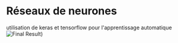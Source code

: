 # Réseaux de neurones
 utilisation de keras et tensorflow pour l'apprentissage automatique
![Final Result ](https://i.ibb.co/rtYY2Pz/IMG-20230306-WA0023.jpg))
